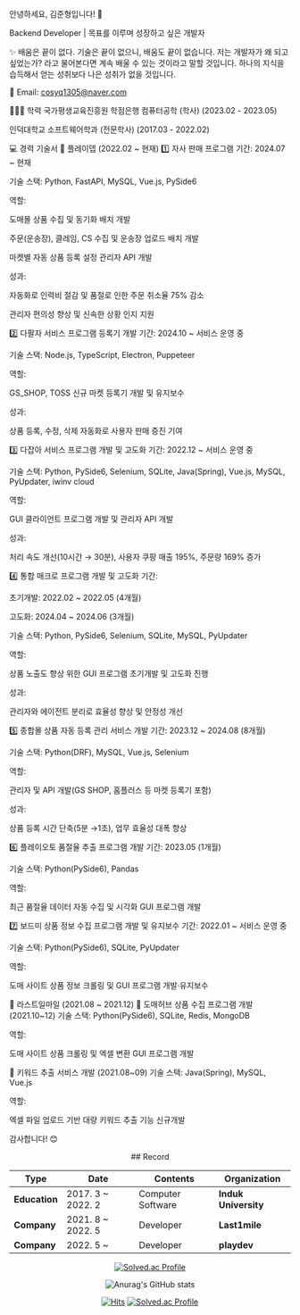 안녕하세요, 김준형입니다! 👋

Backend Developer | 목표를 이루며 성장하고 싶은 개발자

✨ 배움은 끝이 없다.
기술은 끝이 없으니, 배움도 끝이 없습니다.
저는 개발자가 왜 되고 싶었는가? 라고 물어본다면 계속 배울 수 있는 것이라고 말할 것입니다.
하나의 지식을 습득해서 얻는 성취보다 나은 성취가 없을 것입니다.

📧 Email: cosyq1305@naver.com

👨🏼‍🏫 학력
국가평생교육진흥원 학점은행 컴퓨터공학 (학사) (2023.02 - 2023.05)

인덕대학교 소프트웨어학과 (전문학사) (2017.03 - 2022.02)

💻 경력 기술서
📌 플레이뎁 (2022.02 ~ 현재)
1️⃣ 자사 판매 프로그램
기간: 2024.07 ~ 현재

기술 스택: Python, FastAPI, MySQL, Vue.js, PySide6

역할:

도매몰 상품 수집 및 동기화 배치 개발

주문(운송장), 클레임, CS 수집 및 운송장 업로드 배치 개발

마켓별 자동 상품 등록 설정 관리자 API 개발

성과:

자동화로 인력비 절감 및 품절로 인한 주문 취소율 75% 감소

관리자 편의성 향상 및 신속한 상황 인지 지원

2️⃣ 다팔자 서비스 프로그램 등록기 개발
기간: 2024.10 ~ 서비스 운영 중

기술 스택: Node.js, TypeScript, Electron, Puppeteer

역할:

GS_SHOP, TOSS 신규 마켓 등록기 개발 및 유지보수

성과:

상품 등록, 수정, 삭제 자동화로 사용자 판매 증진 기여

3️⃣ 다잡아 서비스 프로그램 개발 및 고도화
기간: 2022.12 ~ 서비스 운영 중

기술 스택: Python, PySide6, Selenium, SQLite, Java(Spring), Vue.js, MySQL, PyUpdater, iwinv cloud

역할:

GUI 클라이언트 프로그램 개발 및 관리자 API 개발

성과:

처리 속도 개선(10시간 → 30분), 사용자 쿠팡 매출 195%, 주문량 169% 증가

4️⃣ 통합 매크로 프로그램 개발 및 고도화
기간:

초기개발: 2022.02 ~ 2022.05 (4개월)

고도화: 2024.04 ~ 2024.06 (3개월)

기술 스택: Python, PySide6, Selenium, SQLite, MySQL, PyUpdater

역할:

상품 노출도 향상 위한 GUI 프로그램 초기개발 및 고도화 진행

성과:

관리자와 에이전트 분리로 효율성 향상 및 안정성 개선

5️⃣ 종합몰 상품 자동 등록 관리 서비스 개발
기간: 2023.12 ~ 2024.08 (8개월)

기술 스택: Python(DRF), MySQL, Vue.js, Selenium

역할:

관리자 및 API 개발(GS SHOP, 홈플러스 등 마켓 등록기 포함)

성과:

상품 등록 시간 단축(5분 →1초), 업무 효율성 대폭 향상

6️⃣ 플레이오토 품절율 추출 프로그램 개발
기간: 2023.05 (1개월)

기술 스택: Python(PySide6), Pandas

역할:

최근 품절율 데이터 자동 수집 및 시각화 GUI 프로그램 개발

7️⃣ 보드미 상품 정보 수집 프로그램 개발 및 유지보수
기간: 2022.01 ~ 서비스 운영 중

기술 스택: Python(PySide6), SQLite, PyUpdater

역할:

도매 사이트 상품 정보 크롤링 및 GUI 프로그램 개발·유지보수

📌 라스트일마일 (2021.08 ~ 2021.12)
🔹 도매허브 상품 수집 프로그램 개발 (2021.10~12)
기술 스택: Python(PySide6), SQLite, Redis, MongoDB

역할:

도매 사이트 상품 크롤링 및 엑셀 변환 GUI 프로그램 개발

🔹 키워드 추출 서비스 개발 (2021.08~09)
기술 스택: Java(Spring), MySQL, Vue.js

역할:

엑셀 파일 업로드 기반 대량 키워드 추출 기능 신규개발

감사합니다! 😊

<div align="center">
## Record

| **Type** | **Date** | **Contents** | **Organization** |
|---|---|---|---|
| **Education** | 2017. 3 ~ 2022. 2 | Computer Software | **Induk University** |
| **Company** | 2021. 8 ~ 2022. 5 | Developer  | **Last1mile**  |
| **Company** | 2022. 5 ~ | Developer  | **playdev**  |
         
</div>               
    
<div align="center">
  
[![Solved.ac Profile](http://mazassumnida.wtf/api/v2/generate_badge?boj=cosyq1305)](https://solved.ac/cosyq1305/)
                   
</div>  

<div align="center">
         
![Anurag's GitHub stats](https://github-readme-stats.vercel.app/api?username=kjh1305&show_icons=true)

</div>  
  
<div align="center">
         
  [![Hits](https://hits.seeyoufarm.com/api/count/incr/badge.svg?url=https%3A%2F%2Fgithub.com%2Fkjh1305&count_bg=%2379C83D&title_bg=%23555555&icon=datadog.svg&icon_color=%23E7E7E7&title=hits&edge_flat=false)](https://hits.seeyoufarm.com)
[![Solved.ac Profile](http://mazassumnida.wtf/api/mini/generate_badge?boj=cosyq1305)](https://solved.ac/cosyq1305)
  
</div>
<!--
**kjh1305/kjh1305** is a ✨ _special_ ✨ repository because its `README.md` (this file) appears on your GitHub profile.

Here are some ideas to get you started:

- 🔭 I’m currently working on ...
- 🌱 I’m currently learning ...
- 👯 I’m looking to collaborate on ...
- 🤔 I’m looking for help with ...
- 💬 Ask me about ...
- 📫 How to reach me: ...
- 😄 Pronouns: ...
- ⚡ Fun fact: ...
-->
